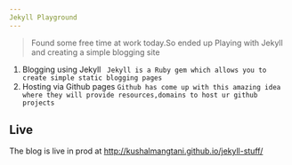 ```yaml
---
Jekyll Playground
---
```


> Found some free time at work today.So ended up Playing with Jekyll and creating a simple blogging site


1. Blogging using Jekyll 
``` Jekyll is a Ruby gem which allows you to create simple static blogging pages```
2. Hosting via Github pages
``` Github has come up with this amazing idea where they will provide resources,domains to host ur github projects ```

Live
----

The blog is live in prod at http://kushalmangtani.github.io/jekyll-stuff/

